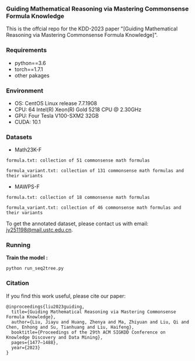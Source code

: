 ### Guiding Mathematical Reasoning via Mastering Commonsense Formula Knowledge

This is the offcial repo for the KDD-2023 paper "[Guiding Mathematical Reasoning via Mastering Commonsense Formula Knowledge]".

### Requirements
* python==3.6
* torch==1.7.1
* other pakages


### Environment
* OS: CentOS Linux release 7.7.1908
* CPU: 64 Intel(R) Xeon(R) Gold 5218 CPU @ 2.30GHz
* GPU: Four Tesla V100-SXM2 32GB
* CUDA: 10.1


### Datasets
* Math23K-F
```shell
formula.txt: collection of 51 commonsense math formulas
```
```shell
formula_variant.txt: collection of 131 commonsense math formulas and their variants
```
* MAWPS-F
```shell
formula.txt: collection of 18 commonsense math formulas
```
```shell
formula_variant.txt: collection of 46 commonsense math formulas and their variants
```

To get the annotated dataset, please contact us with email: jy251198@mail.ustc.edu.cn.

### Running

**Train the model :** 
```shell
python run_seq2tree.py
```

### Citation
If you find this work useful, please cite our paper:
```
@inproceedings{liu2023guiding,
  title={Guiding Mathematical Reasoning via Mastering Commonsense Formula Knowledge},
  author={Liu, Jiayu and Huang, Zhenya and Ma, Zhiyuan and Liu, Qi and Chen, Enhong and Su, Tianhuang and Liu, Haifeng},
  booktitle={Proceedings of the 29th ACM SIGKDD Conference on Knowledge Discovery and Data Mining},
  pages={1477–1488},
  year={2023}
}
```






